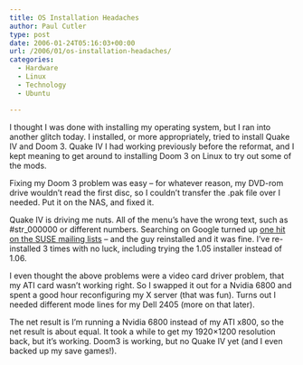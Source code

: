 ```yaml
---
title: OS Installation Headaches
author: Paul Cutler
type: post
date: 2006-01-24T05:16:03+00:00
url: /2006/01/os-installation-headaches/
categories:
  - Hardware
  - Linux
  - Technology
  - Ubuntu

---
```

I thought I was done with installing my operating system, but I ran into another glitch today. I installed, or more appropriately, tried to install Quake IV and Doom 3. Quake IV I had working previously before the reformat, and I kept meaning to get around to installing Doom 3 on Linux to try out some of the mods.

Fixing my Doom 3 problem was easy &#8211; for whatever reason, my DVD-rom drive wouldn&#8217;t read the first disc, so I couldn&#8217;t transfer the .pak file over I needed. Put it on the NAS, and fixed it.

Quake IV is driving me nuts. All of the menu&#8217;s have the wrong text, such as #str_000000 or different numbers. Searching on Google turned up [one hit on the SUSE mailing lists][1] &#8211; and the guy reinstalled and it was fine. I&#8217;ve re-installed 3 times with no luck, including trying the 1.05 installer instead of 1.06.

I even thought the above problems were a video card driver problem, that my ATI card wasn&#8217;t working right. So I swapped it out for a Nvidia 6800 and spent a good hour reconfiguring my X server (that was fun). Turns out I needed different mode lines for my Dell 2405 (more on that later).

The net result is I&#8217;m running a Nvidia 6800 instead of my ATI x800, so the net result is about equal. It took a while to get my 1920&#215;1200 resolution back, but it&#8217;s working. Doom3 is working, but no Quake IV yet (and I even backed up my save games!).

 [1]: http://lists.suse.com/archive/suse-linux-e/2005-Dec/2171.html